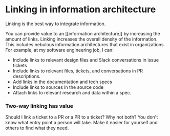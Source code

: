 # Linking in information architecture 

Linking is the best way to integrate information. 

You can provide value to an [[information architecture]] by increasing the amount of links. Linking increases the overall density of the information. This includes nebulous information architectures that exist in organizations. For example, at my software engineering job, I can:

* Include links to relevant design files and Slack conversations in issue tickets
* Include links to relevant files, tickets, and conversations in PR descriptions. 
* Add links in the documentation and tech specs
* Include links to sources in the source code
* Attach links to relevant research and data within a spec. 


### Two-way linking has value 
Should I link a ticket to a PR or a PR to a ticket? Why not both? You don't know what entry point a person will take. Make it easier for yourself and others to find what they need.